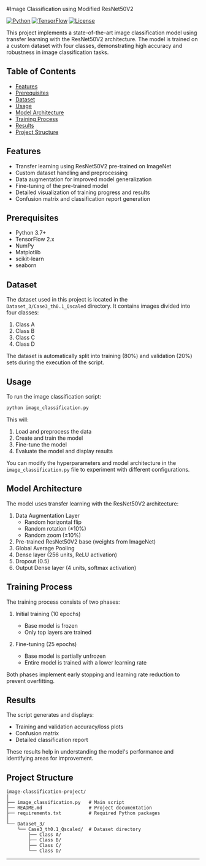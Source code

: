 #Image Classification using Modified ResNet50V2

[![Python](https://img.shields.io/badge/Python-3.7%2B-blue)](https://www.python.org/downloads/)
[![TensorFlow](https://img.shields.io/badge/TensorFlow-2.x-orange)](https://www.tensorflow.org/)
[![License](https://img.shields.io/badge/License-MIT-green.svg)](https://opensource.org/licenses/MIT)

This project implements a state-of-the-art image classification model using transfer learning with the ResNet50V2 architecture. The model is trained on a custom dataset with four classes, demonstrating high accuracy and robustness in image classification tasks.

## Table of Contents
- [Features](#features)
- [Prerequisites](#prerequisites)
- [Dataset](#dataset)
- [Usage](#usage)
- [Model Architecture](#model-architecture)
- [Training Process](#training-process)
- [Results](#results)
- [Project Structure](#project-structure)

## Features

- Transfer learning using ResNet50V2 pre-trained on ImageNet
- Custom dataset handling and preprocessing
- Data augmentation for improved model generalization
- Fine-tuning of the pre-trained model
- Detailed visualization of training progress and results
- Confusion matrix and classification report generation

## Prerequisites

- Python 3.7+
- TensorFlow 2.x
- NumPy
- Matplotlib
- scikit-learn
- seaborn
## Dataset

The dataset used in this project is located in the `Dataset_3/Case3_th0.1_Qscaled` directory. It contains images divided into four classes:

1. Class A
2. Class B
3. Class C
4. Class D

The dataset is automatically split into training (80%) and validation (20%) sets during the execution of the script.

## Usage

To run the image classification script:

```bash
python image_classification.py
```

This will:
1. Load and preprocess the data
2. Create and train the model
3. Fine-tune the model
4. Evaluate the model and display results

You can modify the hyperparameters and model architecture in the `image_classification.py` file to experiment with different configurations.

## Model Architecture

The model uses transfer learning with the ResNet50V2 architecture:

1. Data Augmentation Layer
   - Random horizontal flip
   - Random rotation (±10%)
   - Random zoom (±10%)
2. Pre-trained ResNet50V2 base (weights from ImageNet)
3. Global Average Pooling
4. Dense layer (256 units, ReLU activation)
5. Dropout (0.5)
6. Output Dense layer (4 units, softmax activation)

## Training Process

The training process consists of two phases:

1. Initial training (10 epochs)
   - Base model is frozen
   - Only top layers are trained

2. Fine-tuning (25 epochs)
   - Base model is partially unfrozen
   - Entire model is trained with a lower learning rate

Both phases implement early stopping and learning rate reduction to prevent overfitting.

## Results

The script generates and displays:

- Training and validation accuracy/loss plots
- Confusion matrix
- Detailed classification report

These results help in understanding the model's performance and identifying areas for improvement.

## Project Structure

```
image-classification-project/
│
├── image_classification.py   # Main script
├── README.md                 # Project documentation
├── requirements.txt          # Required Python packages
│
└── Dataset_3/
    └── Case3_th0.1_Qscaled/  # Dataset directory
        ├── Class A/
        ├── Class B/
        ├── Class C/
        └── Class D/
```

---

